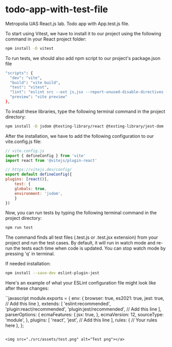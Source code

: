# todo-app-with-test-file

Metropolia UAS React.js lab. Todo app with App.test.js file.

To start using Vitest, we have to install it to our project using the following command in your React project folder:

```bash
npm install -D vitest
``` 

To run tests, we should also add npm script to our project's package.json file

```bash
"scripts": {
  "dev": "vite",
  "build": "vite build",
  "test": "vitest",
  "lint": "eslint src --ext js,jsx --report-unused-disable-directives --max-warnings 0",
  "preview": "vite preview"
},
```

To install these libraries, type the following terminal command in the project directory:

```bash
npm install -D jsdom @testing-library/react @testing-library/jest-dom
```

After the installation, we have to add the following configuration to our vite.config.js file:

```javascript
// vite.config.js
import { defineConfig } from 'vite'
import react from '@vitejs/plugin-react'

// https://vitejs.dev/config/
export default defineConfig({
plugins: [react()],
    test: {
    globals: true,
    environment: 'jsdom',
    }
})
```

Now, you can run tests by typing the following terminal command in the project directory:

```bash
npm run test
```

The command finds all test files (.test.js or .test.jsx extension) from your project and run the test cases. By default, it will run in watch mode and re-run the tests each time when code is updated. You can stop watch mode by pressing 'q' in terminal.


If needed installation:

```bash
npm install --save-dev eslint-plugin-jest
```

Here's an example of what your ESLint configuration file might look like after these changes:

``javascript
module.exports = {
  env: {
    browser: true,
    es2021: true,
    jest: true, // Add this line
  },
  extends: [
    'eslint:recommended',
    'plugin:react/recommended',
    'plugin:jest/recommended', // Add this line
  ],
  parserOptions: {
    ecmaFeatures: {
      jsx: true,
    },
    ecmaVersion: 12,
    sourceType: 'module',
  },
  plugins: [
    'react',
    'jest', // Add this line
  ],
  rules: {
    // Your rules here
  },
};
```

<img src="./src/assets/test.png" alt="Test png"></a>

